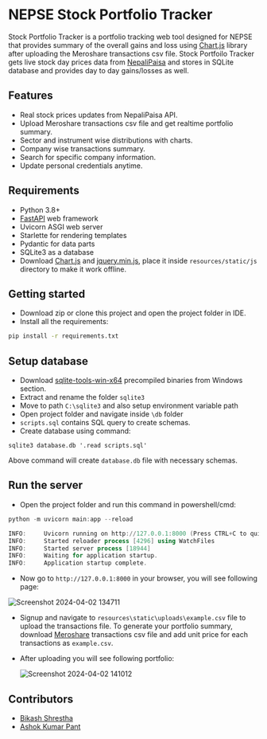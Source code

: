 # NEPSE Stock Portfolio Tracker

Stock Portfolio Tracker is a portfolio tracking web tool designed for NEPSE that provides summary of the overall gains and loss using [Chart.js](https://www.chartjs.org) library after uploading the Meroshare transactions csv file. Stock Portfoilo Tracker gets live stock day prices data from [NepaliPaisa](https://www.nepalipaisa.com/api/GetTodaySharePrice) and stores in SQLite database and provides day to day gains/losses as well.
## Features
- Real stock prices updates from NepaliPaisa API.
- Upload Meroshare transactions csv file and get realtime portfolio summary.
- Sector and instrument wise distributions with charts.
- Company wise transactions summary.
- Search for specific company information.
- Update personal credentials anytime.
  
## Requirements
- Python 3.8+
- [FastAPI](https://fastapi.tiangolo.com/) web framework
- Uvicorn ASGI web server
- Starlette for rendering templates
- Pydantic for data parts
- SQLite3 as a database
- Download [Chart.js](https://cdn.jsdelivr.net/npm/chart.js) and [jquery.min.js](https://code.jquery.com/jquery-3.7.1.min.js), place it inside ```resources/static/js``` directory to make it work offline. 
  
## Getting started
- Download zip or clone this project and open the project folder in IDE.
- Install all the requirements:
```bash 
pip install -r requirements.txt
```

## Setup database
- Download [sqlite-tools-win-x64](https://www.sqlite.org/download.html) precompiled binaries from Windows section.
- Extract and rename the folder `sqlite3`
- Move to path `C:\sqlite3` and also setup environment variable path 
- Open project folder and navigate inside `\db` folder
- `scripts.sql` contains SQL query to create schemas.
- Create database using command: 
 ```
 sqlite3 database.db '.read scripts.sql'
 ```
Above command will create `database.db` file with necessary schemas.  

## Run the server
- Open the project folder and run this command in powershell/cmd:
```powershell
python -m uvicorn main:app --reload

INFO:     Uvicorn running on http://127.0.0.1:8000 (Press CTRL+C to quit)
INFO:     Started reloader process [4296] using WatchFiles
INFO:     Started server process [18944]
INFO:     Waiting for application startup.
INFO:     Application startup complete.
```
- Now go to `http://127.0.0.1:8000` in your browser, you will see following page:

![Screenshot 2024-04-02 134711](https://github.com/bixash/NEPSE-Stock-Portfolio-Tracker/assets/83506059/430bbb5b-f796-44e0-b3c2-42be72ecf27b)
- Signup and navigate to `resources\static\uploads\example.csv` file to upload the transactions file. To generate your portfolio summary, download [Meroshare](https://meroshare.cdsc.com.np) transactions csv file and add unit price for each transactions as `example.csv`.  
  
- After uploading you will see following portfolio:
  
  ![Screenshot 2024-04-02 141012](https://github.com/bixash/NEPSE-Stock-Portfolio-Tracker/assets/83506059/1c699f3c-1088-4a62-b3de-ee1c420ab4bb)
  
## Contributors
- [Bikash Shrestha](https://github.com/bixash)  
- [Ashok Kumar Pant](https://github.com/ashokpant)

